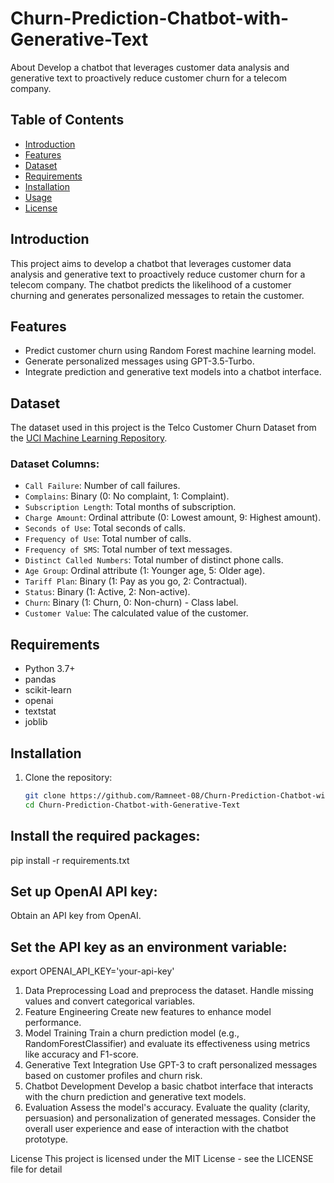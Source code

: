 # Churn-Prediction-Chatbot-with-Generative-Text
About Develop a chatbot that leverages customer data analysis and generative text to proactively reduce customer churn for a telecom company.

## Table of Contents
- [Introduction](#introduction)
- [Features](#features)
- [Dataset](#dataset)
- [Requirements](#requirements)
- [Installation](#installation)
- [Usage](#usage)
- [License](#license)

## Introduction
This project aims to develop a chatbot that leverages customer data analysis and generative text to proactively reduce customer churn for a telecom company. The chatbot predicts the likelihood of a customer churning and generates personalized messages to retain the customer.

## Features
- Predict customer churn using Random Forest machine learning model.
- Generate personalized messages using GPT-3.5-Turbo.
- Integrate prediction and generative text models into a chatbot interface.

## Dataset
The dataset used in this project is the Telco Customer Churn Dataset from the [UCI Machine Learning Repository](https://archive.ics.uci.edu/ml/datasets/Telco+Customer+Churn).

### Dataset Columns:
- `Call Failure`: Number of call failures.
- `Complains`: Binary (0: No complaint, 1: Complaint).
- `Subscription Length`: Total months of subscription.
- `Charge Amount`: Ordinal attribute (0: Lowest amount, 9: Highest amount).
- `Seconds of Use`: Total seconds of calls.
- `Frequency of Use`: Total number of calls.
- `Frequency of SMS`: Total number of text messages.
- `Distinct Called Numbers`: Total number of distinct phone calls.
- `Age Group`: Ordinal attribute (1: Younger age, 5: Older age).
- `Tariff Plan`: Binary (1: Pay as you go, 2: Contractual).
- `Status`: Binary (1: Active, 2: Non-active).
- `Churn`: Binary (1: Churn, 0: Non-churn) - Class label.
- `Customer Value`: The calculated value of the customer.

## Requirements
- Python 3.7+
- pandas
- scikit-learn
- openai
- textstat
- joblib

## Installation
1. Clone the repository:
   ```bash
   git clone https://github.com/Ramneet-08/Churn-Prediction-Chatbot-with-Generative-Text
   cd Churn-Prediction-Chatbot-with-Generative-Text

## Install the required packages:
pip install -r requirements.txt

## Set up OpenAI API key:
Obtain an API key from OpenAI.

## Set the API key as an environment variable:
export OPENAI_API_KEY='your-api-key'

1. Data Preprocessing
Load and preprocess the dataset.
Handle missing values and convert categorical variables.
2. Feature Engineering
Create new features to enhance model performance.
3. Model Training
Train a churn prediction model (e.g., RandomForestClassifier) and evaluate its effectiveness using metrics like accuracy and F1-score.
4. Generative Text Integration
Use GPT-3 to craft personalized messages based on customer profiles and churn risk.
5. Chatbot Development
Develop a basic chatbot interface that interacts with the churn prediction and generative text models.
6. Evaluation
Assess the model's accuracy.
Evaluate the quality (clarity, persuasion) and personalization of generated messages.
Consider the overall user experience and ease of interaction with the chatbot prototype.


License
This project is licensed under the MIT License - see the LICENSE file for detail
